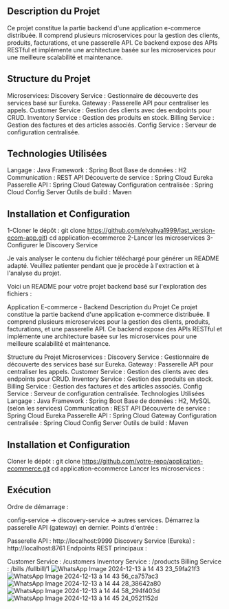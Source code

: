 ## Description du Projet
Ce projet constitue la partie backend d'une application e-commerce distribuée. Il comprend plusieurs microservices pour la gestion des clients,
produits, facturations, et une passerelle API. Ce backend expose des APIs RESTful et implémente une architecture basée sur les microservices pour une meilleure scalabilité et maintenance.
## Structure du Projet
Microservices:
Discovery Service : Gestionnaire de découverte des services basé sur Eureka.
Gateway : Passerelle API pour centraliser les appels.
Customer Service : Gestion des clients avec des endpoints pour CRUD.
Inventory Service : Gestion des produits en stock.
Billing Service : Gestion des factures et des articles associés.
Config Service : Serveur de configuration centralisée.
## Technologies Utilisées
Langage : Java
Framework : Spring Boot
Base de données : H2
Communication : REST API
Découverte de service : Spring Cloud Eureka
Passerelle API : Spring Cloud Gateway
Configuration centralisée : Spring Cloud Config Server
Outils de build : Maven
## Installation et Configuration
1-Cloner le dépôt :
git clone https://github.com/elyahya1999/last_version-ecom-app.git)
cd application-ecommerce
2-Lancer les microservices 
3-Configurer le Discovery Service 

Je vais analyser le contenu du fichier téléchargé pour générer un README adapté. Veuillez patienter pendant que je procède à l'extraction et à l'analyse du projet.

Voici un README pour votre projet backend basé sur l'exploration des fichiers :

Application E-commerce - Backend
Description du Projet
Ce projet constitue la partie backend d'une application e-commerce distribuée. Il comprend plusieurs microservices pour la gestion des clients, produits, facturations, et une passerelle API. Ce backend expose des APIs RESTful et implémente une architecture basée sur les microservices pour une meilleure scalabilité et maintenance.

Structure du Projet
Microservices :
Discovery Service : Gestionnaire de découverte des services basé sur Eureka.
Gateway : Passerelle API pour centraliser les appels.
Customer Service : Gestion des clients avec des endpoints pour CRUD.
Inventory Service : Gestion des produits en stock.
Billing Service : Gestion des factures et des articles associés.
Config Service : Serveur de configuration centralisée.
Technologies Utilisées
Langage : Java
Framework : Spring Boot
Base de données : H2, MySQL (selon les services)
Communication : REST API
Découverte de service : Spring Cloud Eureka
Passerelle API : Spring Cloud Gateway
Configuration centralisée : Spring Cloud Config Server
Outils de build : Maven
## Installation et Configuration
Cloner le dépôt :
git clone https://github.com/votre-repo/application-ecommerce.git
cd application-ecommerce
Lancer les microservices :


## Exécution
Ordre de démarrage :

config-service -> discovery-service -> autres services.
Démarrez la passerelle API (gateway) en dernier.
Points d'entrée :

Passerelle API : http://localhost:9999
Discovery Service (Eureka) : http://localhost:8761
Endpoints REST principaux :

Customer Service : /customers
Inventory Service : /products
Billing Service : /bills
/fullbill/1
![WhatsApp Image 2024-12-13 à 14 43 23_59fa21f3](https://github.com/user-attachments/assets/5aabd105-5365-4ef1-a8fb-01912b0a338f)
![WhatsApp Image 2024-12-13 à 14 43 56_ca757ac3](https://github.com/user-attachments/assets/4b15e260-c006-4498-9c10-b889329b1c90)
![WhatsApp Image 2024-12-13 à 14 44 28_38642a80](https://github.com/user-attachments/assets/97fb8302-8caa-4dc7-b08a-eabebeb9757f)
![WhatsApp Image 2024-12-13 à 14 44 58_294f403d](https://github.com/user-attachments/assets/0a19c0b3-1504-4f12-afbb-d5b8ef38a1af)
![WhatsApp Image 2024-12-13 à 14 45 24_0521152d](https://github.com/user-attachments/assets/929d933f-a99f-4b91-9199-030049651f3b)







